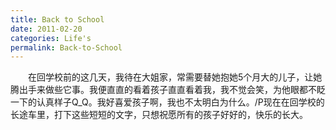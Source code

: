 ```yaml
---
title: Back to School
date: 2011-02-20
categories: Life's
permalink: Back-to-School
---
```


　　在回学校前的这几天，我待在大姐家，常需要替她抱她5个月大的儿子，让她腾出手来做些它事。我便直直的看着孩子直直看着我，我不觉会笑，为他眼都不眨一下的认真样子Q_Q。我好喜爱孩子啊，我也不太明白为什么。/P现在在回学校的长途车里，打下这些短短的文字，只想祝愿所有的孩子好好的，快乐的长大。